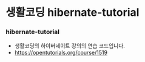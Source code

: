 # 생활코딩 hibernate-tutorial

### hibernate-tutorial

- 생활코딩의 하이버네이트 강의의 연습 코드입니다.
- https://opentutorials.org/course/1519
